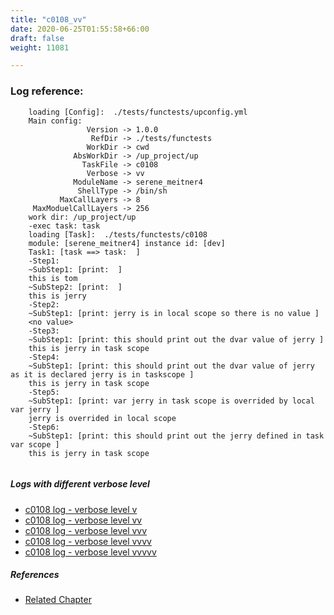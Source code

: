 ```yaml
---
title: "c0108_vv"
date: 2020-06-25T01:55:58+66:00
draft: false
weight: 11081

---
```


### Log reference: <no value>

```
    loading [Config]:  ./tests/functests/upconfig.yml
    Main config:
                 Version -> 1.0.0
                  RefDir -> ./tests/functests
                 WorkDir -> cwd
              AbsWorkDir -> /up_project/up
                TaskFile -> c0108
                 Verbose -> vv
              ModuleName -> serene_meitner4
               ShellType -> /bin/sh
           MaxCallLayers -> 8
     MaxModuelCallLayers -> 256
    work dir: /up_project/up
    -exec task: task
    loading [Task]:  ./tests/functests/c0108
    module: [serene_meitner4] instance id: [dev]
    Task1: [task ==> task:  ]
    -Step1:
    ~SubStep1: [print:  ]
    this is tom
    ~SubStep2: [print:  ]
    this is jerry
    -Step2:
    ~SubStep1: [print: jerry is in local scope so there is no value ]
    <no value>
    -Step3:
    ~SubStep1: [print: this should print out the dvar value of jerry ]
    this is jerry in task scope
    -Step4:
    ~SubStep1: [print: this should print out the dvar value of jerry as it is declared jerry is in taskscope ]
    this is jerry in task scope
    -Step5:
    ~SubStep1: [print: var jerry in task scope is overrided by local var jerry ]
    jerry is overrided in local scope
    -Step6:
    ~SubStep1: [print: this should print out the jerry defined in task var scope ]
    this is jerry in task scope
    
```

##### Logs with different verbose level
* [c0108 log - verbose level v](../../logs/c0108_v)
* [c0108 log - verbose level vv](../../logs/c0108_vv)
* [c0108 log - verbose level vvv](../../logs/c0108_vvv)
* [c0108 log - verbose level vvvv](../../logs/c0108_vvvv)
* [c0108 log - verbose level vvvvv](../../logs/c0108_vvvvv)

##### References
* [Related Chapter](../../vars/c0108)

